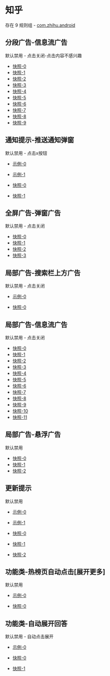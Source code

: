 # 知乎

存在 9 规则组 - [com.zhihu.android](/src/apps/com.zhihu.android.ts)

## 分段广告-信息流广告

默认禁用 - 点击关闭-点击内容不感兴趣

- [快照-0](https://i.gkd.li/i/13849671)
- [快照-1](https://i.gkd.li/i/14645530)
- [快照-2](https://i.gkd.li/i/14178516)
- [快照-3](https://i.gkd.li/i/13849442)
- [快照-4](https://i.gkd.li/i/14178979)
- [快照-5](https://i.gkd.li/i/14321041)
- [快照-6](https://i.gkd.li/i/14468152)
- [快照-7](https://i.gkd.li/i/14192451)
- [快照-8](https://i.gkd.li/i/14730741)
- [快照-9](https://i.gkd.li/i/13849689)

## 通知提示-推送通知弹窗

默认禁用 - 点击x按钮

- [示例-0](https://m.gkd.li/57941037/25cfef06-fe50-4250-bf45-1f6210f95063)
- [示例-1](https://m.gkd.li/57941037/1d1fee24-3ba0-4cf1-a0d5-696f4f62a5e0)

- [快照-0](https://i.gkd.li/i/12647583)
- [快照-1](https://i.gkd.li/i/14917866)

## 全屏广告-弹窗广告

默认禁用 - 点击关闭

- [快照-0](https://i.gkd.li/i/12707676)
- [快照-1](https://i.gkd.li/i/14648128)
- [快照-2](https://i.gkd.li/i/12647421)
- [快照-3](https://i.gkd.li/i/14955183)

## 局部广告-搜索栏上方广告

默认禁用 - 点击关闭

- [示例-0](https://m.gkd.li/101449500/11c26ab8-0b01-4345-8ea8-d4e97233b723)

- [快照-0](https://i.gkd.li/i/14156887)

## 局部广告-信息流广告

默认禁用 - 点击关闭

- [快照-0](https://i.gkd.li/i/14178980)
- [快照-1](https://i.gkd.li/i/14206949)
- [快照-2](https://i.gkd.li/i/14206988)
- [快照-3](https://i.gkd.li/i/14220104)
- [快照-4](https://i.gkd.li/i/14421277)
- [快照-5](https://i.gkd.li/i/14296163)
- [快照-6](https://i.gkd.li/i/14332161)
- [快照-7](https://i.gkd.li/i/14391614)
- [快照-8](https://i.gkd.li/i/14235024)
- [快照-9](https://i.gkd.li/i/14944631)
- [快照-10](https://i.gkd.li/i/14232195)
- [快照-11](https://i.gkd.li/i/14232195)

## 局部广告-悬浮广告

默认禁用

- [快照-0](https://i.gkd.li/i/14296251)
- [快照-1](https://i.gkd.li/i/14635636)
- [快照-2](https://i.gkd.li/i/14970008)

## 更新提示

默认禁用

- [示例-0](https://m.gkd.li/57941037/728ea1cd-ca19-4de9-9e7e-eb2a3513f965)
- [示例-1](https://m.gkd.li/57941037/728ea1cd-ca19-4de9-9e7e-eb2a3513f965)

- [快照-0](https://i.gkd.li/i/14445502)
- [快照-1](https://i.gkd.li/i/14445815)
- [快照-2](https://i.gkd.li/i/14445502)

## 功能类-热榜页自动点击[展开更多]

默认禁用

- [示例-0](https://m.gkd.li/57941037/09616b29-8a83-4f0f-9f8e-0100fa61738d)

- [快照-0](https://i.gkd.li/i/14974198)

## 功能类-自动展开回答

默认禁用 - 自动点击展开

- [示例-0](https://m.gkd.li/57941037/6f6e5fd0-98a8-4a92-be02-7f34e3c5b8bd)

- [快照-0](https://i.gkd.li/i/12647688)
- [快照-1](https://i.gkd.li/i/12707687)
